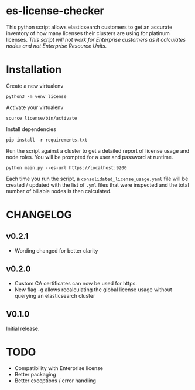 # es-license-checker
This python script allows elasticsearch customers to get an accurate inventory of how many licenses their clusters are using for platinum licenses.
*This script will not work for Enterprise customers as it calculates nodes and not Enterprise Resource Units.*

# Installation
Create a new virtualenv
```
python3 -m venv license
```

Activate your virtualenv
```
source license/bin/activate
```

Install dependencies
```
pip install -r requirements.txt
```

Run the script against a cluster to get a detailed report of license usage and node roles. You will be prompted for a user and password at runtime.
```
python main.py --es-url https://localhost:9200
```

Each time you run the script, a `consolidated_license_usage.yaml` file will be created / updated with the list of `.yml` files that were inspected and the total number of billable nodes is then calculated.

# CHANGELOG
## v0.2.1
- Wording changed for better clarity

## v0.2.0
- Custom CA certificates can now be used for https.
- New flag -g allows recalculating the global license usage without querying an elasticsearch cluster

## V0.1.0
Initial release.

# TODO
- Compatibility with Enterprise license
- Better packaging
- Better exceptions / error handling
